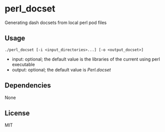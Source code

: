 perl_docset
===========
Generating dash docsets from local perl pod files

Usage
-----------
```
./perl_docset [-i <input_directories>...] [-o <output_docset>]
```

* input: optional; the default value is the libraries of the current using perl executable
* output: optional; the default value is *Perl.docset*

Dependencies
-----------
None

License
-----------
MIT

